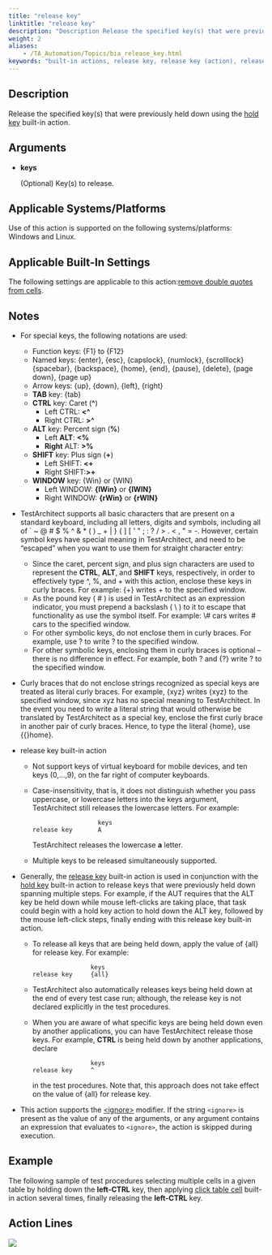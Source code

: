 ```yaml
--- 
title: "release key"
linktitle: "release key"
description: "Description Release the specified key(s) that were previously held down using the hold key built-in action. Arguments keys (Optional) Key(s) to release. Applicable Systems/Platforms Use of this action ..."
weight: 2
aliases: 
    - /TA_Automation/Topics/bia_release_key.html
keywords: "built-in actions, release key, release key (action), release key, key released, key up, key is released"
---
```


## Description

Release the specified key\(s\) that were previously held down using the [hold key](/automation-guide/action-based-testing-language/built-in-actions/system-actions/keyboard/hold-key) built-in action.

## Arguments

-   **keys**

    \(Optional\) Key\(s\) to release.


## Applicable Systems/Platforms

Use of this action is supported on the following systems/platforms: Windows and Linux.

## Applicable Built-In Settings

The following settings are applicable to this action:[remove double quotes from cells](/automation-guide/action-based-testing-language/built-in-settings/value-settings/remove-double-quotes-from-cells).

## Notes

-   For special keys, the following notations are used:
    -   Function keys: \{F1\} to \{F12\}
    -   Named keys: \{enter\}, \{esc\}, \{capslock\}, \{numlock\}, \{scrolllock\} \{spacebar\}, \{backspace\}, \{home\}, \{end\}, \{pause\}, \{delete\}, \{page down\}, \{page up\}
    -   Arrow keys: \{up\}, \{down\}, \{left\}, \{right\}
    -   **TAB** key: \{tab\}
    -   **CTRL** key: Caret \(**^**\)
        -   Left CTRL: **<^**
        -   Right CTRL: **\>^**
    -   **ALT** key: Percent sign \(**%**\)
        -   Left **ALT**: **<%**
        -   **Right** ALT: **\>%**
    -   **SHIFT** key: Plus sign \(**+**\)
        -   Left SHIFT: **<+**
        -   Right SHIFT:**\>+**
    -   **WINDOW** key: \{Win\} or \{WIN\}
        -   Left WINDOW: **\{lWin\}** or **\{lWIN\}**
        -   Right WINDOW: **\{rWin\}** or **\{rWIN\}**
-   TestArchitect supports all basic characters that are present on a standard keyboard, including all letters, digits and symbols, including all of \` ~ @ \# $ % ^ & \* \( \) \_ + \| \} \{ \] \[ ' " ; : ? / \> . < , " = -. However, certain symbol keys have special meaning in TestArchitect, and need to be “escaped” when you want to use them for straight character entry:
    -   Since the caret, percent sign, and plus sign characters are used to represent the **CTRL**, **ALT**, and **SHIFT** keys, respectively, in order to effectively type ^, %, and + with this action, enclose these keys in curly braces. For example: \{+\} writes + to the specified window.
    -   As the pound key \( \# \) is used in TestArchitect as an expression indicator, you must prepend a backslash \( \\ \) to it to escape that functionality as use the symbol itself. For example: \\\# cars writes \# cars to the specified window.
    -   For other symbolic keys, do not enclose them in curly braces. For example, use ? to write ? to the specified window.
    -   For other symbolic keys, enclosing them in curly braces is optional – there is no difference in effect. For example, both ? and \{?\} write ? to the specified window.
-   Curly braces that do not enclose strings recognized as special keys are treated as literal curly braces. For example, \{xyz\} writes \{xyz\} to the specified window, since xyz has no special meaning to TestArchitect. In the event you need to write a literal string that would otherwise be translated by TestArchitect as a special key, enclose the first curly brace in another pair of curly braces. Hence, to type the literal \{home\}, use \{\{\}home\}.
-   release key built-in action
    -   Not support keys of virtual keyboard for mobile devices, and ten keys \(0,…,9\), on the far right of computer keyboards.
    -   Case-insensitivity, that is, it does not distinguish whether you pass uppercase, or lowercase letters into the keys argument, TestArchitect still releases the lowercase letters. For example:

        ```
                          keys
        release key       A
        ```

        TestArchitect releases the lowercase **a** letter.

    -   Multiple keys to be released simultaneously supported.
-   Generally, the [release key](/automation-guide/action-based-testing-language/built-in-actions/system-actions/keyboard/release-key) built-in action is used in conjunction with the [hold key](/automation-guide/action-based-testing-language/built-in-actions/system-actions/keyboard/hold-key) built-in action to release keys that were previously held down spanning multiple steps. For example, if the AUT requires that the ALT key be held down while mouse left-clicks are taking place, that task could begin with a hold key action to hold down the ALT key, followed by the mouse left-click steps, finally ending with this release key built-in action.
    -   To release all keys that are being held down, apply the value of \{all\} for release key. For example:

        ```
                        keys
        release key     {all}
        ```

    -   TestArchitect also automatically releases keys being held down at the end of every test case run; although, the release key is not declared explicitly in the test procedures.
    -   When you are aware of what specific keys are being held down even by another applications, you can have TestArchitect release those keys. For example, **CTRL** is being held down by another applications, declare

        ```
                        keys
        release key     ^
        ```

        in the test procedures. Note that, this approach does not take effect on the value of \{all\} for release key.

-   This action supports the [<ignore\>](/automation-guide/action-based-testing-language/the-test-language/ignoring-actions) modifier. If the string `<ignore>` is present as the value of any of the arguments, or any argument contains an expression that evaluates to `<ignore>`, the action is skipped during execution.

## Example

The following sample of test procedures selecting multiple cells in a given table by holding down the **left-CTRL** key, then applying [click table cell](/automation-guide/action-based-testing-language/built-in-actions/user-interface-actions/list-table-grid/click-table-cell) built-in action several times, finally releasing the **left-CTRL** key.

## Action Lines

![](/images/TA_Automation/Images/bia_release_key_pgm.png)




